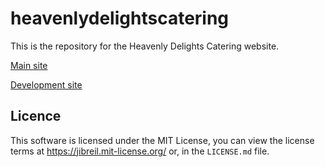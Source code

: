 # heavenlydelightscatering
This is the repository for the Heavenly Delights Catering website.

[Main site](https://www.heavenlydelightscatering.com.au/)

[Development site](https://jibreil.xyz/heavenlydelightscateringdev/)

## Licence

This software is licensed under the MIT License, you can view the license terms at https://jibreil.mit-license.org/ or, in the `LICENSE.md` file.

